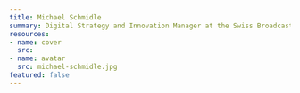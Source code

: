 ```yaml
---
title: Michael Schmidle
summary: Digital Strategy and Innovation Manager at the Swiss Broadcast Corporation, [SRG SSR](https://www.srgssr.ch/en/). Coach, startup consultant and blogger. In love with Mexico.
resources:
- name: cover
  src: 
- name: avatar
  src: michael-schmidle.jpg
featured: false
---
```


